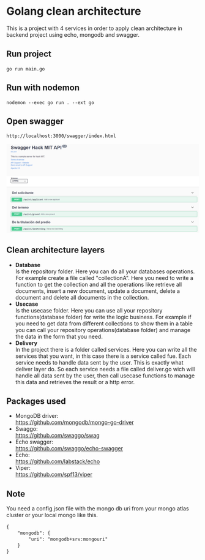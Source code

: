 # Golang clean architecture

This is a project with 4 services in order to apply clean architecture in backend project using echo, mongodb and swagger.

## Run project

```
go run main.go
```

## Run with nodemon

```
nodemon --exec go run . --ext go
```

## Open swagger

```
http://localhost:3000/swagger/index.html
```

![alt text](./demo.png)

## Clean architecture layers

- <b>Database</b>  
  Is the repository folder. Here you can do
  all your databases operations. For example create a file called "collectionA". Here you need to write a function to get the collection and all the operations like retrieve all documents, insert a new document, update a document, delete a document and delete all documents in the collection.
- <b>Usecase</b> \
  Is the usecase folder. Here you can use all your repository functions(database folder) for write the logic business. For example if you need to get data from different collections to show them in a table you can call your repository operations(database folder) and manage the data in the form that you need.
- <b>Delivery</b> \
  In the project there is a folder called services. Here you can write all the services that you want, in this case there is a service called fue. Each service needs to handle data sent by the user. This is exactly what deliver layer do. So each service needs a file called deliver.go wich will handle all data sent by the user, then call usecase functions to manage this data and retrieves the result or a http error.

## Packages used

- MongoDB driver: \
  https://github.com/mongodb/mongo-go-driver
- Swaggo: \
  https://github.com/swaggo/swag
- Echo swagger: \
  https://github.com/swaggo/echo-swagger
- Echo: \
  https://github.com/labstack/echo
- Viper: \
  https://github.com/spf13/viper

## Note

You need a config.json file with the mongo db uri from your mongo atlas cluster or your local mongo like this.

```
{
    "mongodb": {
        "uri": "mongodb+srv:mongouri"
    }
}
```
